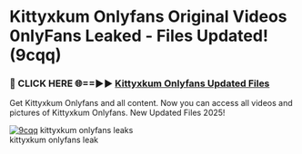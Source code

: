 # Kittyxkum Onlyfans Original Videos 0nlyFans Leaked - Files Updated! (9cqq)

<h3>🔴 CLICK HERE 🌐==►► <a href="https://tinyurl.com/4seja8ks" rel="nofollow">Kittyxkum Onlyfans Updated Files</a></h3>

Get Kittyxkum Onlyfans and all content. Now you can access all videos and pictures of Kittyxkum Onlyfans. New Updated Files 2025!

[![9cqq](https://i.imgur.com/EWjZXRe.gif)](https://tinyurl.com/4seja8ks)
kittyxkum onlyfans leaks<br>
kittyxkum onlyfans leak